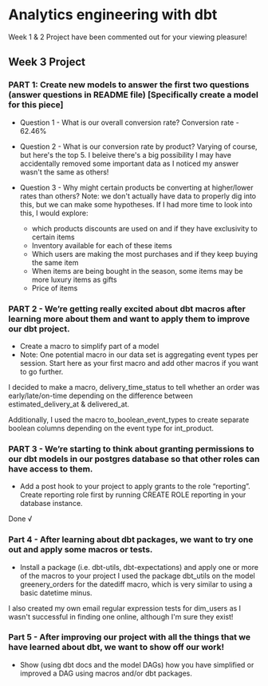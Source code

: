 # Analytics engineering with dbt
Week 1 & 2 Project have been commented out for your viewing pleasure!
<!-- 
## Week 1 Project 

### Question #1 - How many users do we have?
130 unique users

![Alt text](/images/Screenshot_1.png)

### Question #2 - On average, how many orders do we receive per hour? 
7.52 orders per hour 

![Alt text](/images/Screenshot_2.png)

### Question #3 - On average, how long does an order take from being placed to being delivered?
Approximately 336,252 seconds or 5,604 minutes or about 4 days rounded up

![Alt text](/images/Screenshot_3.png)


### Question #4 - How many users have only made one purchase? Two purchases? Three+ purchases?
- One order - 25 
- Two orders - 28
- Three+ orders - 71 

![Alt text](/images/Screenshot_7.png) 
![Alt text](/images/Screenshot_8.png)

![Alt text](/images/Screenshot_9.png) 

### Question #5 On average, how many unique sessions do we have per hour?
16.32 unique sessions per hour 

![Alt text](/images/Screenshot_10.png)  -->
<!-- 
## Week 2 Project 

# Question 1 - What is our user repeat rate?
Approximately 79.84%.

![Alt text](/images/Week2_Q1.png) 

# Question 2 - What are good indicators of a user who will likely purchase again? What about indicators of users who are likely NOT to purchase again?

Categorize repeat customers and non-repeat customers.

![Alt text](/images/view_repeat_customer.png) 

Join view and tables together for promos & repeat status.

![Alt text](/images/discount_repeat_customer.png)

Count number of repeat/non-repeat customers which received a discount.

![Alt text](/images/count_repeat_customer_by_discount.png)

- There are 39 repeat customers which used a discount and only 1 non-repeat customer which used a discount, meaning that discounts increase the likelihood of respeat customers.

- Additionally, I did some analysis on whether cost of orders, shipping service, delivery time, & state. However, I wasn't able to make anything meaningful of the analysis. In general, I found very minute differences between repeat & non-repeat customers of less than 10%, so I figured it was not worth noting. I found discounts to be the most impactful when it comes to repeat customers. 

# Question 4 - If you had more data, what features would you want to look into to answer this question?
I would want more data on user demographics. Such as race/ethnicity, identifying gender, age, work industry, marital status, & user satistfaction.

# Question 5 - Explain the marts models you added. Why did you organize the models in the way you did?
 - core/dim_users -  Main identifying user information. Dimensions are mainly focused on noun information and descriptions.
 - core/fact_orders - Some identifying information for future joins such as order_id, user_id, address_id in addition to general order information. 

 - marketing/intermediate/int_user_order_info - Order information in addition to user information and promotional information. Figured that marketing would likely be interested in identifying user information in addition to how it relates to order information.  
 - marketing/fact_user_orders - Identifying user information in addition to order information pulled from int_user_order_info. Pulled from intermediate model after transformations and ready to be used for analyzing order information. 

 - product/intermediate/int_product - All event information from staging in addition to order information and some user information. Pulled so that we can analyze order information on top of page url events. 
 - product/fact_page_views - Strictly event information pulled from int_product. 

# DAG 

![Alt text](/images/DAG.png) 

# Part 2 Tests

# Question 6 - What assumptions are you making about each model? (i.e. why are you adding each test?)
Generally speaking, we're assuming that a lot of this data is not null such as user_id, event_id, order_id, etc. We're also assuming that this data should be unique to their respective staging tables. 

As far as integer items, it wouldn't hurt to apply our positive_values macro we created for superheroes. This would be useful for positive value integer columns such as discount, order_total, etc. 

As far as categorical columns, we want to make sure they retain their respective values. Such as with status & shipping_service. 

If I had more time on my hands, I would also add tests for the utc date type, as well as regex for data such as phone numbers and email addresses.

# Question 7 - Did you find any “bad” data as you added and ran tests on your models? How did you go about either cleaning the data in the dbt model or adjusting your assumptions/tests?
I was not able to find any bad data within these models. I don't foresee this becoming a problem, unless there's a change in the UI which would prompt bad data to get through or a need to be more cautious with our data.

Testing took me a bit longer than I had originally anticipated since I added general tests to most of my columns. However, there were times when I would add tests such as unique, only to remember that this table has duplicate values. 

I also did find that I had originally missed some categorical data when making my accepted values tests, which was corrected easily thanks to --store_failures.

# Question 8 - Explain how you would ensure these tests are passing regularly and how you would alert stakeholders about bad data getting through.
I think the best thing to do in order to make sure that these tests pass regularly would be to set up freshness and run tests regularly everyday at the begginning and end of day to see how we can better incorporate tests and deal with data via transformation. 

If I had full control of this entire project, after a test failed, I would implement a change within the models to transform the data or work with engineering to make sure that this data is not able to be stored in the first place. To ease steakholders, we could host a post-mortem on how we intend to deal with the data in the future and how it impacted the data if so.  -->

## Week 3 Project

### PART 1: Create new models to answer the first two questions (answer questions in README file) [Specifically create a model for this piece]
- Question 1 - What is our overall conversion rate?
Conversion rate - 62.46%

- Question 2 - What is our conversion rate by product?
Varying of course, but here's the top 5. I beleive there's a big possibility I may have accidentally removed some important data as I noticed my answer wasn't the same as others! 


- Question 3 - Why might certain products be converting at higher/lower rates than others? Note: we don't actually have data to properly dig into this, but we can make some hypotheses.
If I had more time to look into this, I would explore: 
    - which products discounts are used on and if they have exclusivity to certain items
    - Inventory available for each of these items 
    - Which users are making the most purchases and if they keep buying the same item
    - When items are being bought in the season, some items may be more luxury items as gifts 
    - Price of items 


### PART 2 - We’re getting really excited about dbt macros after learning more about them and want to apply them to improve our dbt project. 
- Create a macro to simplify part of a model
- Note: One potential macro in our data set is aggregating event types per session. Start here as your first macro and add other macros if you want to go further.

I decided to make a macro, delivery_time_status to tell whether an order was early/late/on-time depending on the difference between estimated_delivery_at & delivered_at. 

Additionally, I used the macro to_boolean_event_types to create separate boolean columns depending on the event type for int_product.

### PART 3 - We’re starting to think about granting permissions to our dbt models in our postgres database so that other roles can have access to them.
- Add a post hook to your project to apply grants to the role “reporting”. Create reporting role first by running CREATE ROLE reporting in your database instance.

Done √

### Part 4 -  After learning about dbt packages, we want to try one out and apply some macros or tests.
- Install a package (i.e. dbt-utils, dbt-expectations) and apply one or more of the macros to your project
I used the package dbt_utils on the model greenery_orders for the datediff macro, which is very similar to using a basic datetime minus.

I also created my own email regular expression tests for dim_users as I wasn't successful in finding one online, although I'm sure they exist! 

### Part 5 - After improving our project with all the things that we have learned about dbt, we want to show off our work!
- Show (using dbt docs and the model DAGs) how you have simplified or improved a DAG using macros and/or dbt packages.
